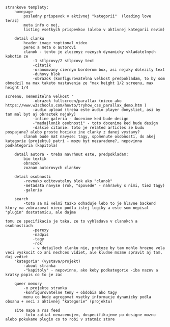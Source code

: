 	strankove templaty:
		homepage 
			posledny prispevok v aktivnej "kategorii"  (loading love teraz)
			meta info o nej,
			listing vsetkych prispevkov (alebo v aktivnej kategorii nevim)
	
		detail clanku
			header image +optional video
			perex a meta o autorovi
			clanok - tento je zlozenyz roznych dynamicky vkladatelnych kokotin ze
				-1 stlpcovy/2 stlpcovy text
				-citatik
				-oranomvany ciernym borderom box, asi nejaky dolezity text
				-duhovy blok
				-obrazok (konfigurovatelna velkost predpokladam, to by som obmedzil na max taketo nastavenia ze "max height 1/2 screenu, max height 1/4 
	
	screenu, nemenitelna velkost " 
				-obrazok fullscreen/parallax (nieco ako https://www.w3schools.com/howto/tryhow_css_parallax_demo.htm )
				-audio upload (treba este audio player domysliet, asi by tam mal byt aj obraztek nejaky)
				-inline galeria - docenime ked bude design 
				-"medajlonik osobnosti" - toto docenime ked bude design 
				-dalsie citanie: toto je related articles ze budu pospajane? alebo proste hociake ine clanky z danej vystavy?
			clanok bude mat navyse: tagy, spomenute osobnosti, do akej kategorie (projektu) patri - mozu byt nezaradene?, nepovinna podkategoria (kapitola)
	
		detail autora - treba navrhnut este, predpokladam:
			bio textik 
			obrazok
			zoznam autorovych clankov
		
		detail osobnosti
			-rovnako editovatelny blok ako "clanok"
			-metadata navyse (rok, "spovede" - nahravky s nimi, tiez tagy)
			-galeria
		
		search
			-toto sa mi velmi tazko odhaduje lebo to je hlavne backend ktory ma zobrazovat nieco podla istej logiky a este som nepisal "plugin" dostatamicu, ale dajme 
	
	tomu ze specifikacia je taka, ze to vyhladava v clanokch a osobnostiach
				-perexy
				-nadpis
				-tagy
				-rok
				- v detailoch clanku nie, pretoze by tam mohlo hrozne vela veci vyskocit co ani nechces vidiet, ale kludne mozme spravit aj tam, daj vediet 
		"kategoria" (vystava/projekt)
			-about stranka
			-"kapitoly" - nepovinne, ako keby podkategorie -iba nazov a kratky popis co to je zac
	
		queer memory
			-o projekte stranka
			-konfigurovatelne temy + obdobia ako tagy
			menu co bude agregovat vsetky informacie dynamicky podla obsahu + veci z aktivnej "kategorie" (projektu)
	
		site mapa a rss feed
			-toto zatial nenacenujem, dospecifikujeme po designe mozno alebo pokukame plugin co to robi v statmic store
			
			
			
